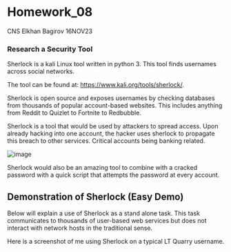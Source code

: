 # Homework_08
CNS Elkhan Bagirov 16NOV23

### Research a Security Tool

Sherlock is a kali Linux tool written in python 3. This tool finds usernames across social networks.

The tool can be found at: https://www.kali.org/tools/sherlock/.

Sherlock is open source and exposes usernames by checking databases from thousands of popular account-based websites. This includes anything from Reddit to Quizlet to Fortnite to Redbubble.

Sherlock is a tool that would be used by attackers to spread access. Upon already hacking into one account, the hacker uses sherlock to propagate this breach to other services. Critical accounts being banking related.

![image](https://github.com/YuanHusband/CNS/assets/90392600/5311d4b3-1b94-482c-9703-e2b5aef1a323)

Sherlock would also be an amazing tool to combine with a cracked password with a quick script that attempts the password at every account.

## Demonstration of Sherlock (Easy Demo)

Below will explain a use of Sherlock as a stand alone task. This task communicates to thousands of user-based web services but does not interact with network hosts in the traditional sense.

Here is a screenshot of me using Sherlock on a typical LT Quarry username.
